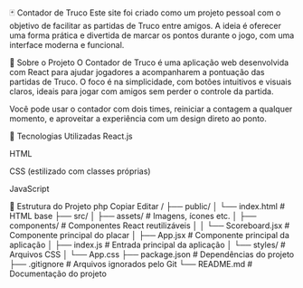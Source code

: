 🃏 Contador de Truco
Este site foi criado como um projeto pessoal com o objetivo de facilitar as partidas de Truco entre amigos. A ideia é oferecer uma forma prática e divertida de marcar os pontos durante o jogo, com uma interface moderna e funcional.

🔹 Sobre o Projeto
O Contador de Truco é uma aplicação web desenvolvida com React para ajudar jogadores a acompanharem a pontuação das partidas de Truco. O foco é na simplicidade, com botões intuitivos e visuais claros, ideais para jogar com amigos sem perder o controle da partida.

Você pode usar o contador com dois times, reiniciar a contagem a qualquer momento, e aproveitar a experiência com um design direto ao ponto.

🚀 Tecnologias Utilizadas
React.js

HTML

CSS (estilizado com classes próprias)

JavaScript

📂 Estrutura do Projeto
php
Copiar
Editar
/
├── public/
│   └── index.html           # HTML base
├── src/
│   ├── assets/              # Imagens, ícones etc.
│   ├── components/          # Componentes React reutilizáveis
│   │   └── Scoreboard.jsx   # Componente principal do placar
│   ├── App.jsx              # Componente principal da aplicação
│   ├── index.js             # Entrada principal da aplicação
│   └── styles/              # Arquivos CSS
│       └── App.css
├── package.json             # Dependências do projeto
├── .gitignore               # Arquivos ignorados pelo Git
└── README.md                # Documentação do projeto
